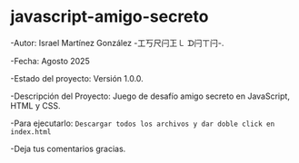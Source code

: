 # javascript-amigo-secreto

-Autor: Israel Martínez González -工丂尺闩㠪㇄ ᗪ闩ㄒ闩-.

-Fecha: Agosto 2025 

-Estado del proyecto: Versión 1.0.0.

-Descripción del Proyecto: Juego de desafío amigo secreto en JavaScript, HTML y CSS.

-Para ejecutarlo: 
```Descargar todos los archivos y dar doble click en index.html```

-Deja tus comentarios gracias.

<!-- ̨̣͕͉̫̜ͅÏ̗̮̪S̖̜͚͉̜̽͌R̞̟͌̊̾̋Ä̤́̂̚E̺̭̹͖͆̈͋̈́̈́͑̋͑͑ͅL̀ D̽Ä̤̝̦́̂̚ȚͬÄ̤́̂̚ ⓘ-->
